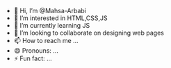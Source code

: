 - 👋 Hi, I’m @Mahsa-Arbabi
- 👀 I’m interested in HTML,CSS,JS
- 🌱 I’m currently learning JS 
- 💞️ I’m looking to collaborate on designing web pages
- 📫 How to reach me ...
- 😄 Pronouns: ...
- ⚡ Fun fact: ...

<!---
Mahsa-Arbabi/Mahsa-Arbabi is a ✨ special ✨ repository because its `README.md` (this file) appears on your GitHub profile.
You can click the Preview link to take a look at your changes.
--->
